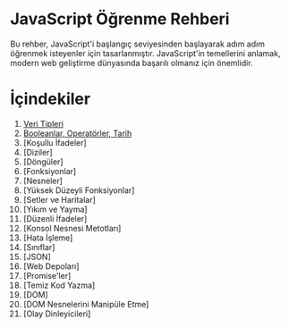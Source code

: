# JavaScript Öğrenme Rehberi
Bu rehber, JavaScript'i başlangıç seviyesinden başlayarak adım adım öğrenmek isteyenler için tasarlanmıştır. JavaScript'in temellerini anlamak, modern web geliştirme dünyasında başarılı olmanız için önemlidir.

# İçindekiler

01. [Veri Tipleri](https://github.com/halilxibrahim/JavaScriptTutorialTurkish/blob/master/veri-tipleri.js)
02. [Booleanlar, Operatörler, Tarih](https://github.com/halilxibrahim/JavaScriptTutorialTurkish/blob/master/booleans.js)
03. [Koşullu İfadeler]
04. [Diziler]
05. [Döngüler]
06. [Fonksiyonlar]
07. [Nesneler]
08. [Yüksek Düzeyli Fonksiyonlar]
09. [Setler ve Haritalar]
10. [Yıkım ve Yayma]
11. [Düzenli İfadeler]
12. [Konsol Nesnesi Metotları]
13. [Hata İşleme]
14. [Sınıflar]
15. [JSON]
16. [Web Depoları]
17. [Promise'ler]
18. [Temiz Kod Yazma]
19. [DOM]
20. [DOM Nesnelerini Manipüle Etme]
21. [Olay Dinleyicileri]
